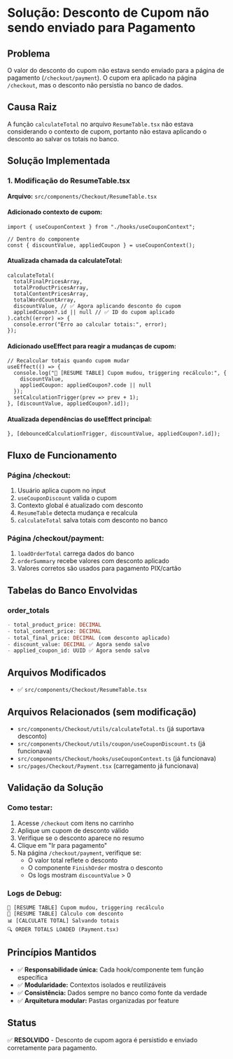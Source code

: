 # Solução: Desconto de Cupom não sendo enviado para Pagamento

## Problema
O valor do desconto do cupom não estava sendo enviado para a página de pagamento (`/checkout/payment`). O cupom era aplicado na página `/checkout`, mas o desconto não persistia no banco de dados.

## Causa Raiz
A função `calculateTotal` no arquivo `ResumeTable.tsx` não estava considerando o contexto de cupom, portanto não estava aplicando o desconto ao salvar os totais no banco.

## Solução Implementada

### 1. Modificação do ResumeTable.tsx
**Arquivo:** `src/components/Checkout/ResumeTable.tsx`

#### Adicionado contexto de cupom:
```tsx
import { useCouponContext } from "./hooks/useCouponContext";

// Dentro do componente
const { discountValue, appliedCoupon } = useCouponContext();
```

#### Atualizada chamada da calculateTotal:
```tsx
calculateTotal(
  totalFinalPricesArray,
  totalProductPricesArray,
  totalContentPricesArray,
  totalWordCountArray,
  discountValue, // ✅ Agora aplicando desconto do cupom
  appliedCoupon?.id || null // ✅ ID do cupom aplicado
).catch((error) => {
  console.error("Erro ao calcular totais:", error);
});
```

#### Adicionado useEffect para reagir a mudanças de cupom:
```tsx
// Recalcular totais quando cupom mudar
useEffect(() => {
  console.log("🎫 [RESUME TABLE] Cupom mudou, triggering recálculo:", {
    discountValue,
    appliedCoupon: appliedCoupon?.code || null
  });
  setCalculationTrigger(prev => prev + 1);
}, [discountValue, appliedCoupon?.id]);
```

#### Atualizada dependências do useEffect principal:
```tsx
}, [debouncedCalculationTrigger, discountValue, appliedCoupon?.id]);
```

## Fluxo de Funcionamento

### Página /checkout:
1. Usuário aplica cupom no input
2. `useCouponDiscount` valida o cupom
3. Contexto global é atualizado com desconto
4. `ResumeTable` detecta mudança e recalcula
5. `calculateTotal` salva totais com desconto no banco

### Página /checkout/payment:
1. `loadOrderTotal` carrega dados do banco
2. `orderSummary` recebe valores com desconto aplicado
3. Valores corretos são usados para pagamento PIX/cartão

## Tabelas do Banco Envolvidas

### order_totals
```sql
- total_product_price: DECIMAL
- total_content_price: DECIMAL  
- total_final_price: DECIMAL (com desconto aplicado)
- discount_value: DECIMAL ✅ Agora sendo salvo
- applied_coupon_id: UUID ✅ Agora sendo salvo
```

## Arquivos Modificados
- ✅ `src/components/Checkout/ResumeTable.tsx`

## Arquivos Relacionados (sem modificação)
- `src/components/Checkout/utils/calculateTotal.ts` (já suportava desconto)
- `src/components/Checkout/utils/coupon/useCouponDiscount.ts` (já funcionava)
- `src/components/Checkout/hooks/useCouponContext.ts` (já funcionava)
- `src/pages/Checkout/Payment.tsx` (carregamento já funcionava)

## Validação da Solução

### Como testar:
1. Acesse `/checkout` com itens no carrinho
2. Aplique um cupom de desconto válido
3. Verifique se o desconto aparece no resumo
4. Clique em "Ir para pagamento"
5. Na página `/checkout/payment`, verifique se:
   - O valor total reflete o desconto
   - O componente `FinishOrder` mostra o desconto
   - Os logs mostram `discountValue` > 0

### Logs de Debug:
```
🎫 [RESUME TABLE] Cupom mudou, triggering recálculo
🧮 [RESUME TABLE] Cálculo com desconto
📊 [CALCULATE TOTAL] Salvando totais
🔍 ORDER TOTALS LOADED (Payment.tsx)
```

## Princípios Mantidos
- ✅ **Responsabilidade única:** Cada hook/componente tem função específica
- ✅ **Modularidade:** Contextos isolados e reutilizáveis  
- ✅ **Consistência:** Dados sempre no banco como fonte da verdade
- ✅ **Arquitetura modular:** Pastas organizadas por feature

## Status
✅ **RESOLVIDO** - Desconto de cupom agora é persistido e enviado corretamente para pagamento.
